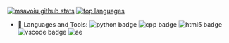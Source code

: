 <!--- ### Hi there 👋

**msavoiu/msavoiu** is a ✨ _special_ ✨ repository because its `README.md` (this file) appears on your GitHub profile. --->

[![msavoiu github stats](https://github-readme-stats.vercel.app/api?username=msavoiu)](https://github.com/msavoiu/github-readme-stats)
[![top languages](https://github-readme-stats.vercel.app/api/top-langs/?username=msavoiu)](https://github.com/msavoiu/github-readme-stats)

<!---Here are some ideas to get you started:

- 🔭 I’m currently working on ...
- 🌱 I’m currently learning ...
- 👯 I’m looking to collaborate on ...
- 🤔 I’m looking for help with ...
- 💬 Ask me about ...
- 📫 How to reach me: ...--->
- 🔧 Languages and Tools:
![python badge](https://img.shields.io/badge/-Python-3776AB?logo=python&logoColor=white)
![cpp badge](https://img.shields.io/badge/-C++-00599C?logo=cplusplus&logoColor=white)
![html5 badge](https://img.shields.io/badge/-HTML5-E34F26?logo=html5&logoColor=white)
![vscode badge](https://img.shields.io/badge/-VSCode-007ACC?logo=visual%20studio%20code&logoColor=white)
![ae](https://img.shields.io/badge/-After%20Effects-9999FF?logo=adobe%20after%20effects&logoColor=white)
<!---- ⚡ Fun fact: ...--->

